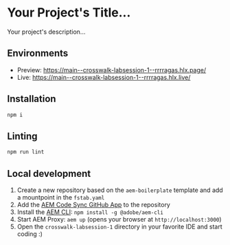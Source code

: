 # Your Project's Title...
Your project's description...

## Environments
- Preview: https://main--crosswalk-labsession-1--rrrragas.hlx.page/
- Live: https://main--crosswalk-labsession-1--rrrragas.hlx.live/

## Installation

```sh
npm i
```

## Linting

```sh
npm run lint
```

## Local development

1. Create a new repository based on the `aem-boilerplate` template and add a mountpoint in the `fstab.yaml`
1. Add the [AEM Code Sync GitHub App](https://github.com/apps/aem-code-sync) to the repository
1. Install the [AEM CLI](https://github.com/adobe/helix-cli): `npm install -g @adobe/aem-cli`
1. Start AEM Proxy: `aem up` (opens your browser at `http://localhost:3000`)
1. Open the `crosswalk-labsession-1` directory in your favorite IDE and start coding :)
